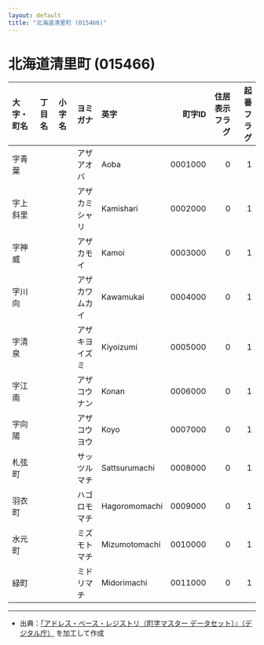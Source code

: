 ```yaml
---
layout: default
title: "北海道清里町 (015466)"
---
```


# 北海道清里町 (015466)

| 大字・町名 | 丁目名 | 小字名 | ヨミガナ | 英字 | 町字ID | 住居表示フラグ | 起番フラグ |
|:--------|:------|:------|:-----------------|:---------------------|--------:|----------:|--------:|
| 字青葉 |  |  | アザアオバ | Aoba | 0001000 | 0 | 1 |
| 字上斜里 |  |  | アザカミシャリ | Kamishari | 0002000 | 0 | 1 |
| 字神威 |  |  | アザカモイ | Kamoi | 0003000 | 0 | 1 |
| 字川向 |  |  | アザカワムカイ | Kawamukai | 0004000 | 0 | 1 |
| 字清泉 |  |  | アザキヨイズミ | Kiyoizumi | 0005000 | 0 | 1 |
| 字江南 |  |  | アザコウナン | Konan | 0006000 | 0 | 1 |
| 字向陽 |  |  | アザコウヨウ | Koyo | 0007000 | 0 | 1 |
| 札弦町 |  |  | サッツルマチ | Sattsurumachi | 0008000 | 0 | 1 |
| 羽衣町 |  |  | ハゴロモマチ | Hagoromomachi | 0009000 | 0 | 1 |
| 水元町 |  |  | ミズモトマチ | Mizumotomachi | 0010000 | 0 | 1 |
| 緑町 |  |  | ミドリマチ | Midorimachi | 0011000 | 0 | 1 |

---

- 出典：[「アドレス・ベース・レジストリ（町字マスター データセット）』（デジタル庁）](https://www.digital.go.jp/policies/base_registry_address/) を加工して作成
